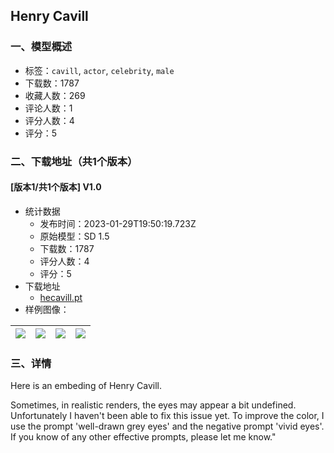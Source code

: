 ## Henry Cavill
### 一、模型概述

- 标签：`cavill`, `actor`, `celebrity`, `male`
- 下载数：1787
- 收藏人数：269
- 评论人数：1
- 评分人数：4
- 评分：5

### 二、下载地址（共1个版本）

#### [版本1/共1个版本] V1.0

- 统计数据
  - 发布时间：2023-01-29T19:50:19.723Z
  - 原始模型：SD 1.5
  - 下载数：1787
  - 评分人数：4
  - 评分：5
- 下载地址
  - [hecavill.pt](https://civitai.com/api/download/models/6375)
- 样例图像：

| <img src="https://image.civitai.com/xG1nkqKTMzGDvpLrqFT7WA/56906056-6782-43c5-984d-4a200ab62200/width=450/56973.jpeg" /> | <img src="https://image.civitai.com/xG1nkqKTMzGDvpLrqFT7WA/534f9abf-e5a3-4ee8-7063-a962f23f1900/width=450/56977.jpeg" /> | <img src="https://image.civitai.com/xG1nkqKTMzGDvpLrqFT7WA/4fa188d8-e14a-45a4-9fd5-57c8cdc39100/width=450/56976.jpeg" /> | <img src="https://image.civitai.com/xG1nkqKTMzGDvpLrqFT7WA/0de051cf-cd17-446b-aaf6-c6064d148f00/width=450/56975.jpeg" /> |
| ---- | ---- | ---- | ---- |


### 三、详情
<p>Here is an embeding of Henry Cavill.</p><p>Sometimes, in realistic renders, the eyes may appear a bit undefined. <br />Unfortunately I haven't been able to fix this issue yet. To improve the color, I use the prompt 'well-drawn grey eyes' and the negative prompt 'vivid eyes'. If you know of any other effective prompts, please let me know."</p>
